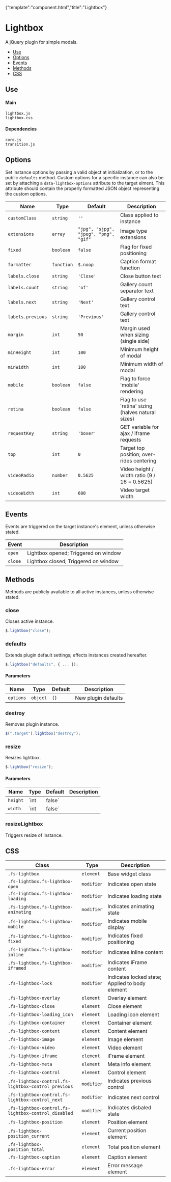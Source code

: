 {"template":"component.html","title":"Lightbox"}

# Lightbox

A jQuery plugin for simple modals.

* [Use](#use)
* [Options](#options)
* [Events](#events)
* [Methods](#methods)
* [CSS](#css)

## Use 

#### Main

```markup
lightbox.js
lightbox.css
```

#### Dependencies

```markup
core.js
transition.js
```

## Options

Set instance options by passing a valid object at initialization, or to the public `defaults` method. Custom options for a specific instance can also be set by attaching a `data-lightbox-options` attribute to the target elment. This attribute should contain the properly formatted JSON object representing the custom options.

| Name | Type | Default | Description |
| --- | --- | --- | --- |
| `customClass` | `string` | `''` | Class applied to instance |
| `extensions` | `array` | `"jpg", "sjpg", "jpeg", "png", "gif"` | Image type extensions |
| `fixed` | `boolean` | `false` | Flag for fixed positioning |
| `formatter` | `function` | `$.noop` | Caption format function |
| `labels.close` | `string` | `'Close'` | Close button text |
| `labels.count` | `string` | `'of'` | Gallery count separator text |
| `labels.next` | `string` | `'Next'` | Gallery control text |
| `labels.previous` | `string` | `'Previous'` | Gallery control text |
| `margin` | `int` | `50` | Margin used when sizing (single side) |
| `minHeight` | `int` | `100` | Minimum height of modal |
| `minWidth` | `int` | `100` | Minimum width of modal |
| `mobile` | `boolean` | `false` | Flag to force 'mobile' rendering |
| `retina` | `boolean` | `false` | Flag to use 'retina' sizing (halves natural sizes) |
| `requestKey` | `string` | `'boxer'` | GET variable for ajax / iframe requests |
| `top` | `int` | `0` | Target top position; over-rides centering |
| `videoRadio` | `number` | `0.5625` | Video height / width ratio (9 / 16 = 0.5625) |
| `videoWidth` | `int` | `600` | Video target width |

## Events

Events are triggered on the target instance's element, unless otherwise stated.

| Event | Description |
| --- | --- |
| `open` | Lightbox opened; Triggered on window |
| `close` | Lightbox closed; Triggered on window |

## Methods

Methods are publicly available to all active instances, unless otherwise stated.

### close

Closes active instance.

```javascript
$.lightbox("close");
```

### defaults

Extends plugin default settings; effects instances created hereafter.

```javascript
$.lightbox("defaults", { ... });
```

#### Parameters

| Name | Type | Default | Description |
| --- | --- | --- | --- |
| `options` | `object` | `{}` | New plugin defaults |

### destroy

Removes plugin instance.

```javascript
$(".target").lightbox("destroy");
```

### resize

Resizes lightbox.

```javascript
$.lightbox("resize");
```

#### Parameters

| Name | Type | Default | Description |
| --- | --- | --- | --- |
| `height` | `int | false` | &nbsp; | Target height or false to auto size |
| `width` | `int | false` | &nbsp; | Target width or false to auto size |

### resizeLightbox

Triggers resize of instance.



## CSS

| Class | Type | Description |
| --- | --- | --- |
| `.fs-lightbox` | `element` | Base widget class |
| `.fs-lightbox.fs-lightbox-open` | `modifier` | Indicates open state |
| `.fs-lightbox.fs-lightbox-loading` | `modifier` | Indicates loading state |
| `.fs-lightbox.fs-lightbox-animating` | `modifier` | Indicates animating state |
| `.fs-lightbox.fs-lightbox-mobile` | `modifier` | Indicates mobile display |
| `.fs-lightbox.fs-lightbox-fixed` | `modifier` | Indicates fixed positioning |
| `.fs-lightbox.fs-lightbox-inline` | `modifier` | Indicates inline content |
| `.fs-lightbox.fs-lightbox-iframed` | `modifier` | Indicates iFrame content |
| `.fs-lightbox-lock` | `modifier` | Indicates locked state; Applied to body element |
| `.fs-lightbox-overlay` | `element` | Overlay element |
| `.fs-lightbox-close` | `element` | Close element |
| `.fs-lightbox-loading_icon` | `element` | Loading icon element |
| `.fs-lightbox-container` | `element` | Container element |
| `.fs-lightbox-content` | `element` | Content element |
| `.fs-lightbox-image` | `element` | Image element |
| `.fs-lightbox-video` | `element` | Video element |
| `.fs-lightbox-iframe` | `element` | iFrame element |
| `.fs-lightbox-meta` | `element` | Meta info element |
| `.fs-lightbox-control` | `element` | Control element |
| `.fs-lightbox-control.fs-lightbox-control_previous` | `modifier` | Indicates previous control |
| `.fs-lightbox-control.fs-lightbox-control_next` | `modifier` | Indicates next control |
| `.fs-lightbox-control.fs-lightbox-control_disabled` | `modifier` | Indicates disbaled state |
| `.fs-lightbox-position` | `element` | Position element |
| `.fs-lightbox-position_current` | `element` | Current position element |
| `.fs-lightbox-position_total` | `element` | Total position element |
| `.fs-lightbox-caption` | `element` | Caption element |
| `.fs-lightbox-error` | `element` | Error message element |

